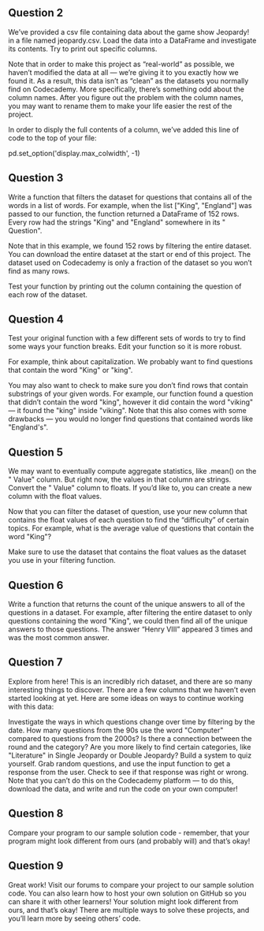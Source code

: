 ## Question 2
We’ve provided a csv file containing data about the game show Jeopardy! in a file named jeopardy.csv. Load the data into a DataFrame and investigate its contents. Try to print out specific columns.

Note that in order to make this project as “real-world” as possible, we haven’t modified the data at all — we’re giving it to you exactly how we found it. As a result, this data isn’t as “clean” as the datasets you normally find on Codecademy. More specifically, there’s something odd about the column names. After you figure out the problem with the column names, you may want to rename them to make your life easier the rest of the project.

In order to disply the full contents of a column, we’ve added this line of code to the top of your file:

pd.set_option('display.max_colwidth', -1)


## Question 3
Write a function that filters the dataset for questions that contains all of the words in a list of words. For example, when the list ["King", "England"] was passed to our function, the function returned a DataFrame of 152 rows. Every row had the strings "King" and "England" somewhere in its " Question".

Note that in this example, we found 152 rows by filtering the entire dataset. You can download the entire dataset at the start or end of this project. The dataset used on Codecademy is only a fraction of the dataset so you won’t find as many rows.

Test your function by printing out the column containing the question of each row of the dataset.


## Question 4
Test your original function with a few different sets of words to try to find some ways your function breaks. Edit your function so it is more robust.

For example, think about capitalization. We probably want to find questions that contain the word "King" or "king".

You may also want to check to make sure you don’t find rows that contain substrings of your given words. For example, our function found a question that didn’t contain the word "king", however it did contain the word "viking" — it found the "king" inside "viking". Note that this also comes with some drawbacks — you would no longer find questions that contained words like "England's".


## Question 5
We may want to eventually compute aggregate statistics, like .mean() on the " Value" column. But right now, the values in that column are strings. Convert the " Value" column to floats. If you’d like to, you can create a new column with the float values.

Now that you can filter the dataset of question, use your new column that contains the float values of each question to find the “difficulty” of certain topics. For example, what is the average value of questions that contain the word "King"?

Make sure to use the dataset that contains the float values as the dataset you use in your filtering function.


## Question 6
Write a function that returns the count of the unique answers to all of the questions in a dataset. For example, after filtering the entire dataset to only questions containing the word "King", we could then find all of the unique answers to those questions. The answer “Henry VIII” appeared 3 times and was the most common answer.


## Question 7
Explore from here! This is an incredibly rich dataset, and there are so many interesting things to discover. There are a few columns that we haven’t even started looking at yet. Here are some ideas on ways to continue working with this data:

Investigate the ways in which questions change over time by filtering by the date. How many questions from the 90s use the word "Computer" compared to questions from the 2000s?
Is there a connection between the round and the category? Are you more likely to find certain categories, like "Literature" in Single Jeopardy or Double Jeopardy?
Build a system to quiz yourself. Grab random questions, and use the input function to get a response from the user. Check to see if that response was right or wrong. Note that you can’t do this on the Codecademy platform — to do this, download the data, and write and run the code on your own computer!


## Question 8
Compare your program to our sample solution code - remember, that your program might look different from ours (and probably will) and that’s okay!


## Question 9
Great work! Visit our forums to compare your project to our sample solution code. You can also learn how to host your own solution on GitHub so you can share it with other learners! Your solution might look different from ours, and that’s okay! There are multiple ways to solve these projects, and you’ll learn more by seeing others’ code.
